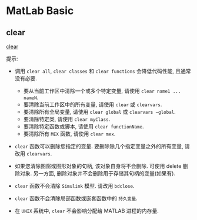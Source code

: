 # MatLab Basic

## clear

[clear](https://ww2.mathworks.cn/help/matlab/ref/clear.html#btd0uqt-4)

提示:

+ 调用 `clear all`, `clear classes` 和 `clear functions` 会降低代码性能, 且通常没有必要. 
    + 要从当前工作区中清除一个或多个特定变量, 请使用 `clear name1 ... nameN`. 
    + 要清除当前工作区中的所有变量, 请使用 `clear` 或 `clearvars`. 
    + 要清除所有全局变量, 请使用 `clear global` 或 `clearvars –global`. 
    + 要清除特定类, 请使用 `clear myClass`. 
    + 要清除特定函数或脚本, 请使用 ``clear functionName``. 
    + 要清除所有 `MEX` 函数, 请使用 `clear mex`. 

+ `clear` 函数可以删除您指定的变量. 
要删除除几个指定变量之外的所有变量, 请改用 `clearvars`. 

+ 如果您清除图窗或图形对象的句柄, 该对象自身将不会删除. 
可使用 delete 删除对象. 另一方面, 删除对象并不会删除用于存储其句柄的变量(如果有). 

+ `clear` 函数不会清除 `Simulink` 模型. 请改用 `bdclose`. 
+ ``clear`` 函数不会清除局部函数或嵌套函数中的 `持久变量`. 
+ 在 `UNIX` 系统中, ``clear`` 不会影响分配给 MATLAB 进程的内存量. 
